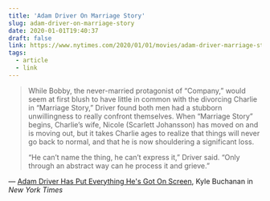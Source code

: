 ```yaml
---
title: 'Adam Driver On Marriage Story'
slug: adam-driver-on-marriage-story
date: 2020-01-01T19:40:37
draft: false
link: https://www.nytimes.com/2020/01/01/movies/adam-driver-marriage-story.html
tags:
  - article
  - link
---
```


> While Bobby, the never-married protagonist of “Company,” would seem at first blush to have little in common with the divorcing Charlie in “Marriage Story,” Driver found both men had a stubborn unwillingness to really confront themselves. When “Marriage Story” begins, Charlie’s wife, Nicole (Scarlett Johansson) has moved on and is moving out, but it takes Charlie ages to realize that things will never go back to normal, and that he is now shouldering a significant loss.
>
> “He can’t name the thing, he can’t express it,” Driver said. “Only through an abstract way can he process it and grieve.”

— [Adam Driver Has Put Everything He's Got On Screen](https://www.nytimes.com/2020/01/01/movies/adam-driver-marriage-story.html), Kyle Buchanan in _New York Times_
